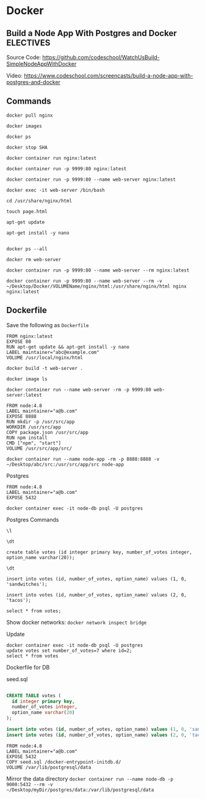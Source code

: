 # Docker

## Build a Node App With Postgres and Docker ELECTIVES

Source Code: https://github.com/codeschool/WatchUsBuild-SimpleNodeAppWithDocker

Video: https://www.codeschool.com/screencasts/build-a-node-app-with-postgres-and-docker


## Commands

```
docker pull nginx

docker images

docker ps

docker stop SHA

docker container run nginx:latest

docker container run -p 9999:80 nginx:latest

docker container run -p 9999:80 --name web-server nginx:latest

docker exec -it web-server /bin/bash

cd /usr/share/nginx/html

touch page.html

apt-get update

apt-get install -y nano


docker ps --all

docker rm web-server

docker container run -p 9999:80 --name web-server --rm nginx:latest

docker container run -p 9999:80 --name web-server --rm -v ~/Desktop/Docker/VOLUMEName/nginx/html:/usr/share/nginx/html nginx nginx:latest
```


## Dockerfile
Save the following as `Dockerfile`

```
FROM nginx:latest
EXPOSE 80
RUN apt-get update && apt-get install -y nano
LABEL maintainer="abc@example.com"
VOLUME /usr/local/nginx/html
```

`docker build -t web-server .`

`docker image ls`

`docker container run --name web-server -rm -p 9999:80 web-server:latest`


```
FROM node:4.8
LABEL maintainer="a@b.com"
EXPOSE 8888
RUN mkdir -p /usr/src/app
WORKDIR /usr/src/app
COPY package.json /usr/src/app
RUN npm install
CMD ["npm", "start"]
VOLUME /usr/src/app/src/
```

`docker container run --name node-app -rm -p 8888:8888 -v ~/Desktop/abc/src:/usr/src/app/src node-app`

Postgres

```
FROM node:4.8
LABEL maintainer="a@b.com"
EXPOSE 5432
```

`docker container exec -it node-db psql -U postgres`

Postgres Commands

```
\l

\dt

create table votes (id integer primary key, number_of_votes integer, option_name varchar(20));

\dt

insert into votes (id, number_of_votes, option_name) values (1, 0, 'sandwitches');

insert into votes (id, number_of_votes, option_name) values (2, 0, 'tacos');

select * from votes;

```

Show docker networks: `docker network inspect bridge`

Update

```
docker container exec -it node-db psql -U postgres
update votes set number_of_votes=7 where id=2;
select * from votes
```

Dockerfile for DB


seed.sql
```sql

CREATE TABLE votes (
  id integer primary key,
  number_of_votes integer,
  option_name varchar(20)
);

insert into votes (id, number_of_votes, option_name) values (1, 0, 'sandwitches');
insert into votes (id, number_of_votes, option_name) values (2, 0, 'tacos');
```

```
FROM node:4.8
LABEL maintainer="a@b.com"
EXPOSE 5432
COPY seed.sql /docker-entrypoint-initdb.d/
VOLUME /var/lib/postgresql/data
```

Mirror the data directory
`docker container run --name node-db -p 9000:5432 --rm -v ~/Desktop/myDir/postgres/data:/var/lib/postgresql/data `

